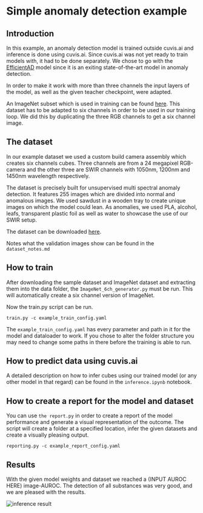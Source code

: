 # Simple anomaly detection example

## Introduction

In this example, an anomaly detection model is trained outside cuvis.ai and inference is done using cuvis.ai.
Since cuvis.ai was not yet ready to train models with, it had to be done separately.
We chose to go with the [EfficientAD](https://arxiv.org/pdf/2303.14535v3) model since it is an exiting state-of-the-art
model in anomaly detection.

In order to make it work with more than three channels the input layers of the model, as well as the given teacher
checkpoint, were adapted.

An ImageNet subset which is used in training can be
found [here](https://s3.amazonaws.com/fast-ai-imageclas/imagenette2.tgz).
This dataset has to be adapted to six channels in order to be used in our training loop. We did this by duplicating the
three RGB channels to get a six channel image.

## The dataset

In our example dataset we used a custom build camera assembly which creates six channels cubes. Three channels are from
a 24 megapixel RGB-camera and the other three are SWIR channels with 1050nm, 1200nm and 1450nm wavelength respectively.

The dataset is precisely built for unsupervised multi spectral anomaly detection. It features 255 images
which are divided into normal and anomalous images. We used sawdust in a wooden tray to create unique images on which
the model could lean. As anomalies, we used PLA, alcohol, leafs, transparent plastic foil as well as water to showcase
the
use of our SWIR setup.

The dataset can be downloaded [here]().

Notes what the validation images show can be found in the ``dataset_notes.md``

## How to train

After downloading the sample dataset and ImageNet dataset and extracting them into the data folder, the
``ImageNet_6ch_generator.py`` must be run. This will automatically create a six channel version of ImageNet.

Now the train.py script can be run.

```
train.py -c example_train_config.yaml
```

The `example_train_config.yaml` has every parameter and path in it for the model and dataloader to work.
If you chose to alter the folder structure you may need to change some paths in there before the training is able to
run.

## How to predict data using cuvis.ai

A detailed description on how to infer cubes using our trained model (or any other model in that regard) can be found in
the `inference.ipynb` notebook.

## How to create a report for the model and dataset

You can use `the report.py` in order to create a report of the model performance and generate a visual representation of
the outcome.
The script will create a folder at a specified location, infer the given datasets and create a visually pleasing output.

```
reporting.py -c example_report_config.yaml
```

## Results

With the given model weights and dataset we reached a (INPUT AUROC HERE) image-AUROC. The detection of all
substances was very good, and we are pleased with the results.

![inference result](pictures/inference.png)